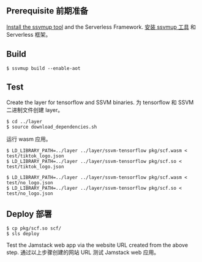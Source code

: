 
## Prerequisite 前期准备

[Install the ssvmup tool](https://www.secondstate.io/articles/ssvmup/)
and the Serverless Framework.
[安装 ssvmup 工具](https://www.secondstate.io/articles/ssvmup/)
和 Serverless 框架。

## Build

```
$ ssvmup build --enable-aot
```

## Test

Create the layer for tensorflow and SSVM binaries.
为 tensorflow 和 SSVM 二进制文件创建 layer。

```
$ cd ../layer
$ source download_dependencies.sh
```

运行 wasm 应用。

```
$ LD_LIBRARY_PATH=../layer ../layer/ssvm-tensorflow pkg/scf.wasm < test/tiktok_logo.json
$ LD_LIBRARY_PATH=../layer ../layer/ssvm-tensorflow pkg/scf.so < test/tiktok_logo.json

$ LD_LIBRARY_PATH=../layer ../layer/ssvm-tensorflow pkg/scf.wasm < test/no_logo.json
$ LD_LIBRARY_PATH=../layer ../layer/ssvm-tensorflow pkg/scf.so < test/no_logo.json
```

## Deploy 部署

```
$ cp pkg/scf.so scf/
$ sls deploy
```

Test the Jamstack web app via the website URL created from the above step.
通过以上步骤创建的网站 URL 测试 Jamstack web 应用。

